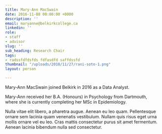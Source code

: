 ```yaml
---
title: Mary-Ann MacSwain
date: 2016-11-08 00:00:00 +0000
description: ''
email: maryanne@belkirkcollege.ca
linkedin: ''
role:
- staff
- advisor
slug: ''
sub_heading: Research Chair
tags:
- radssfdfdsfds fdfasdfd saffdssfd
thumbnail: "/uploads/2018/11/27/rani-soto-1.png"
layout: person

---
```

Mary-Ann MacSwain joined Belkirk in 2016 as a Data Analyst.

Mary-Ann received her B.A. (Honours) in Psychology from Dartmouth, where she is currently completing her MSc in Epidemiology.

Nulla vitae elit libero, a pharetra augue. Aenean eu leo quam. Pellentesque ornare sem lacinia quam venenatis vestibulum. Nullam quis risus eget urna mollis ornare vel eu leo. Cras mattis consectetur purus sit amet fermentum. Aenean lacinia bibendum nulla sed consectetur.